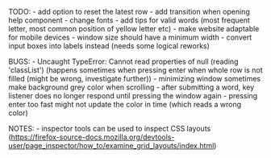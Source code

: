 TODO: 
    - add option to reset the latest row 
    - add transition when opening help component
    - change fonts
    - add tips for valid words (most frequent letter, most common position of yellow letter etc)
    - make website adaptable for mobile devices
    - window size should have a minimum width
    - convert input boxes into labels instead (needs some logical reworks)

BUGS: 
    - Uncaught TypeError: Cannot read properties of null (reading 'classList') (happens sometimes when pressing enter when whole row is not filled (might be wrong, investigate further))
    - minimizing window sometimes make background grey color when scrolling
    - after submitting a word, key listener does no longer respond until pressing the window again
    - pressing enter too fast might not update the color in time (which reads a wrong color)

NOTES: 
    - inspector tools can be used to inspect CSS layouts (https://firefox-source-docs.mozilla.org/devtools-user/page_inspector/how_to/examine_grid_layouts/index.html)